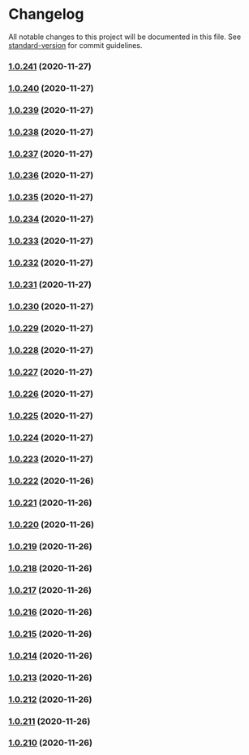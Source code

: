 # Changelog

All notable changes to this project will be documented in this file. See [standard-version](https://github.com/conventional-changelog/standard-version) for commit guidelines.

### [1.0.241](https://github.com/Comi9/finlance-app/compare/v1.0.240...v1.0.241) (2020-11-27)

### [1.0.240](https://github.com/Comi9/finlance-app/compare/v1.0.239...v1.0.240) (2020-11-27)

### [1.0.239](https://github.com/Comi9/finlance-app/compare/v1.0.238...v1.0.239) (2020-11-27)

### [1.0.238](https://github.com/Comi9/finlance-app/compare/v1.0.237...v1.0.238) (2020-11-27)

### [1.0.237](https://github.com/Comi9/finlance-app/compare/v1.0.236...v1.0.237) (2020-11-27)

### [1.0.236](https://github.com/Comi9/finlance-app/compare/v1.0.235...v1.0.236) (2020-11-27)

### [1.0.235](https://github.com/Comi9/finlance-app/compare/v1.0.234...v1.0.235) (2020-11-27)

### [1.0.234](https://github.com/Comi9/finlance-app/compare/v1.0.233...v1.0.234) (2020-11-27)

### [1.0.233](https://github.com/Comi9/finlance-app/compare/v1.0.232...v1.0.233) (2020-11-27)

### [1.0.232](https://github.com/Comi9/finlance-app/compare/v1.0.231...v1.0.232) (2020-11-27)

### [1.0.231](https://github.com/Comi9/finlance-app/compare/v1.0.230...v1.0.231) (2020-11-27)

### [1.0.230](https://github.com/Comi9/finlance-app/compare/v1.0.229...v1.0.230) (2020-11-27)

### [1.0.229](https://github.com/Comi9/finlance-app/compare/v1.0.228...v1.0.229) (2020-11-27)

### [1.0.228](https://github.com/Comi9/finlance-app/compare/v1.0.227...v1.0.228) (2020-11-27)

### [1.0.227](https://github.com/Comi9/finlance-app/compare/v1.0.226...v1.0.227) (2020-11-27)

### [1.0.226](https://github.com/Comi9/finlance-app/compare/v1.0.225...v1.0.226) (2020-11-27)

### [1.0.225](https://github.com/Comi9/finlance-app/compare/v1.0.224...v1.0.225) (2020-11-27)

### [1.0.224](https://github.com/Comi9/finlance-app/compare/v1.0.223...v1.0.224) (2020-11-27)

### [1.0.223](https://github.com/Comi9/finlance-app/compare/v1.0.222...v1.0.223) (2020-11-27)

### [1.0.222](https://github.com/Comi9/finlance-app/compare/v1.0.221...v1.0.222) (2020-11-26)

### [1.0.221](https://github.com/Comi9/finlance-app/compare/v1.0.220...v1.0.221) (2020-11-26)

### [1.0.220](https://github.com/Comi9/finlance-app/compare/v1.0.219...v1.0.220) (2020-11-26)

### [1.0.219](https://github.com/Comi9/finlance-app/compare/v1.0.218...v1.0.219) (2020-11-26)

### [1.0.218](https://github.com/Comi9/finlance-app/compare/v1.0.217...v1.0.218) (2020-11-26)

### [1.0.217](https://github.com/Comi9/finlance-app/compare/v1.0.216...v1.0.217) (2020-11-26)

### [1.0.216](https://github.com/Comi9/finlance-app/compare/v1.0.215...v1.0.216) (2020-11-26)

### [1.0.215](https://github.com/Comi9/finlance-app/compare/v1.0.214...v1.0.215) (2020-11-26)

### [1.0.214](https://github.com/Comi9/finlance-app/compare/v1.0.213...v1.0.214) (2020-11-26)

### [1.0.213](https://github.com/Comi9/finlance-app/compare/v1.0.212...v1.0.213) (2020-11-26)

### [1.0.212](https://github.com/Comi9/finlance-app/compare/v1.0.211...v1.0.212) (2020-11-26)

### [1.0.211](https://github.com/Comi9/finlance-app/compare/v1.0.210...v1.0.211) (2020-11-26)

### [1.0.210](https://github.com/Comi9/finlance-app/compare/v1.0.209...v1.0.210) (2020-11-26)
